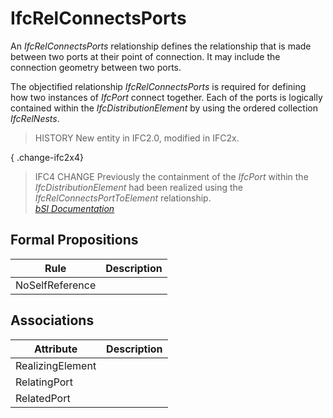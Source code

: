 IfcRelConnectsPorts
===================
An _IfcRelConnectsPorts_ relationship defines the relationship that is made
between two ports at their point of connection. It may include the connection
geometry between two ports.  
  
The objectified relationship _IfcRelConnectsPorts_ is required for defining
how two instances of _IfcPort_ connect together. Each of the ports is
logically contained within the _IfcDistributionElement_ by using the ordered
collection _IfcRelNests_.  
  
> HISTORY  New entity in IFC2.0, modified in IFC2x.  
  
{ .change-ifc2x4}  
> IFC4 CHANGE  Previously the containment of the _IfcPort_ within the
> _IfcDistributionElement_ had been realized using the
> _IfcRelConnectsPortToElement_ relationship.  
[ _bSI
Documentation_](https://standards.buildingsmart.org/IFC/DEV/IFC4_2/FINAL/HTML/schema/ifcproductextension/lexical/ifcrelconnectsports.htm)


Formal Propositions
-------------------
| Rule            | Description   |
|-----------------|---------------|
| NoSelfReference |               |

Associations
------------
| Attribute        | Description   |
|------------------|---------------|
| RealizingElement |               |
| RelatingPort     |               |
| RelatedPort      |               |

